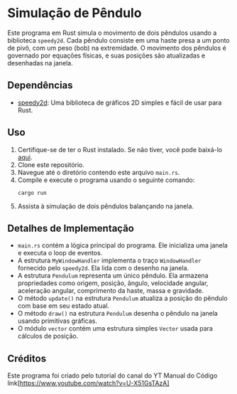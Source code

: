 # Simulação de Pêndulo

Este programa em Rust simula o movimento de dois pêndulos usando a biblioteca `speedy2d`. Cada pêndulo consiste em uma haste presa a um ponto de pivô, com um peso (bob) na extremidade. O movimento dos pêndulos é governado por equações físicas, e suas posições são atualizadas e desenhadas na janela.

## Dependências
- [speedy2d](https://crates.io/crates/speedy2d): Uma biblioteca de gráficos 2D simples e fácil de usar para Rust.

## Uso
1. Certifique-se de ter o Rust instalado. Se não tiver, você pode baixá-lo [aqui](https://www.rust-lang.org/tools/install).
2. Clone este repositório.
3. Navegue até o diretório contendo este arquivo `main.rs`.
4. Compile e execute o programa usando o seguinte comando:
    ```
    cargo run
    ```
5. Assista à simulação de dois pêndulos balançando na janela.

## Detalhes de Implementação
- `main.rs` contém a lógica principal do programa. Ele inicializa uma janela e executa o loop de eventos.
- A estrutura `MyWindowHandler` implementa o traço `WindowHandler` fornecido pelo `speedy2d`. Ela lida com o desenho na janela.
- A estrutura `Pendulum` representa um único pêndulo. Ela armazena propriedades como origem, posição, ângulo, velocidade angular, aceleração angular, comprimento da haste, massa e gravidade.
- O método `update()` na estrutura `Pendulum` atualiza a posição do pêndulo com base em seu estado atual.
- O método `draw()` na estrutura `Pendulum` desenha o pêndulo na janela usando primitivas gráficas.
- O módulo `vector` contém uma estrutura simples `Vector` usada para cálculos de posição.

## Créditos
Este programa foi criado pelo tutorial do canal do YT Manual do Código link[https://www.youtube.com/watch?v=U-X51GsTAzA]
